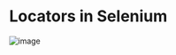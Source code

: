 
# Locators in Selenium
![image](https://github.com/user-attachments/assets/fad0104c-6575-478f-b69c-1eb463ff8d9e)
